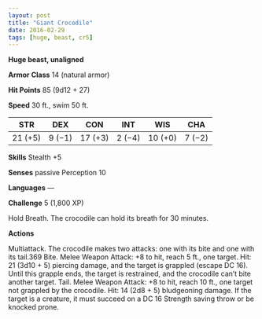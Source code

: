 ```yaml
---
layout: post
title: "Giant Crocodile"
date: 2016-02-29
tags: [huge, beast, cr5]
---
```


**Huge beast, unaligned**

**Armor Class** 14 (natural armor)

**Hit Points** 85 (9d12 + 27)

**Speed** 30 ft., swim 50 ft.

|   STR   |   DEX   |   CON   |   INT   |   WIS   |   CHA   |
|:-----:|:-----:|:-----:|:-----:|:-----:|:-----:|
| 21 (+5) | 9 (−1) | 17 (+3) | 2 (−4) | 10 (+0) | 7 (−2) |

**Skills** Stealth +5 

**Senses** passive Perception 10 

**Languages** — 

**Challenge** 5 (1,800 XP)

 Hold Breath. The crocodile can hold its breath for 30 minutes. 

**Actions** 

Multiattack. The crocodile makes two attacks: one with its bite and one with its tail.369 Bite. Melee Weapon Attack: +8 to hit, reach 5 ft., one target. Hit: 21 (3d10 + 5) piercing damage, and the target is grappled (escape DC 16). Until this grapple ends, the target is restrained, and the crocodile can’t bite another target. Tail. Melee Weapon Attack: +8 to hit, reach 10 ft., one target not grappled by the crocodile. Hit: 14 (2d8 + 5) bludgeoning damage. If the target is a creature, it must succeed on a DC 16 Strength saving throw or be knocked prone.